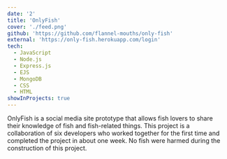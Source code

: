 ```yaml
---
date: '2'
title: 'OnlyFish'
cover: './feed.png'
github: 'https://github.com/flannel-mouths/only-fish'
external: 'https://only-fish.herokuapp.com/login'
tech:
  - JavaScript
  - Node.js
  - Express.js
  - EJS
  - MongoDB
  - CSS
  - HTML
showInProjects: true
---
```


OnlyFish is a social media site prototype that allows fish lovers to share their knowledge of fish and fish-related things. This project is a collaboration of six developers who worked together for the first time and completed the project in about one week. No fish were harmed during the construction of this project.

